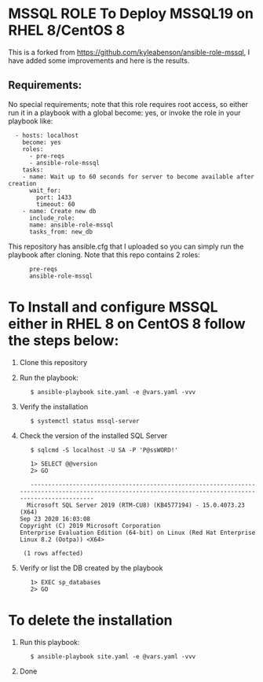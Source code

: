 # MSSQL ROLE To Deploy MSSQL19 on RHEL 8/CentOS 8

This is a forked from https://github.com/kyleabenson/ansible-role-mssql, I have added some improvements and here is the results.

## Requirements:

No special requirements; note that this role requires root access, so either run it in a playbook with a global become: yes, or invoke the role in your playbook like:

      - hosts: localhost
        become: yes
        roles:
          - pre-reqs
          - ansible-role-mssql
        tasks:
        - name: Wait up to 60 seconds for server to become available after creation
          wait_for:
            port: 1433
            timeout: 60
        - name: Create new db
          include_role:
          name: ansible-role-mssql
          tasks_from: new_db

This repository has ansible.cfg that I uploaded so you can simply run the playbook after cloning.
Note that this repo contains 2 roles:
          
          pre-reqs
          ansible-role-mssql

# To Install and configure MSSQL either in RHEL 8 on CentOS 8 follow the steps below:

1. Clone this repository


2. Run the playbook: 

          $ ansible-playbook site.yaml -e @vars.yaml -vvv

3. Verify the installation
         
          $ systemctl status mssql-server
         
4. Check the version of the installed SQL Server
           
          $ sqlcmd -S localhost -U SA -P 'P@ssWORD!'
           
          1> SELECT @@version
          2> GO
 
          -------------------------------------------------------------------------------------------------------------------------------------------------------- 
         Microsoft SQL Server 2019 (RTM-CU8) (KB4577194) - 15.0.4073.23 (X64) 
	   Sep 23 2020 16:03:08 
	   Copyright (C) 2019 Microsoft Corporation
	   Enterprise Evaluation Edition (64-bit) on Linux (Red Hat Enterprise Linux 8.2 (Ootpa)) <X64>                                                                        

        (1 rows affected)


5. Verify or list the DB created by the playbook
            
          1> EXEC sp_databases
          2> GO

# To delete the installation

1. Run this playbook:
          
          $ ansible-playbook site.yaml -e @vars.yaml -vvv

2. Done
